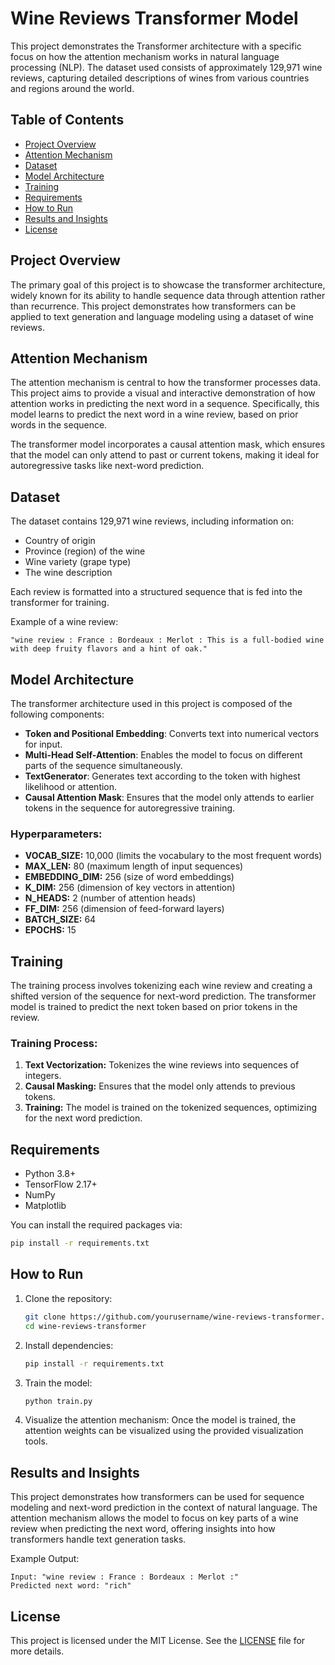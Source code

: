 # Wine Reviews Transformer Model

This project demonstrates the Transformer architecture with a specific focus on how the attention mechanism works in natural language processing (NLP). The dataset used consists of approximately 129,971 wine reviews, capturing detailed descriptions of wines from various countries and regions around the world.

## Table of Contents
- [Project Overview](#project-overview)
- [Attention Mechanism](#attention-mechanism)
- [Dataset](#dataset)
- [Model Architecture](#model-architecture)
- [Training](#training)
- [Requirements](#requirements)
- [How to Run](#how-to-run)
- [Results and Insights](#results-and-insights)
- [License](#license)

## Project Overview

The primary goal of this project is to showcase the transformer architecture, widely known for its ability to handle sequence data through attention rather than recurrence. This project demonstrates how transformers can be applied to text generation and language modeling using a dataset of wine reviews.

## Attention Mechanism

The attention mechanism is central to how the transformer processes data. This project aims to provide a visual and interactive demonstration of how attention works in predicting the next word in a sequence. Specifically, this model learns to predict the next word in a wine review, based on prior words in the sequence.

The transformer model incorporates a causal attention mask, which ensures that the model can only attend to past or current tokens, making it ideal for autoregressive tasks like next-word prediction.

## Dataset

The dataset contains 129,971 wine reviews, including information on:

- Country of origin
- Province (region) of the wine
- Wine variety (grape type)
- The wine description

Each review is formatted into a structured sequence that is fed into the transformer for training.

Example of a wine review:
```
"wine review : France : Bordeaux : Merlot : This is a full-bodied wine with deep fruity flavors and a hint of oak."
```

## Model Architecture

The transformer architecture used in this project is composed of the following components:

- **Token and Positional Embedding**: Converts text into numerical vectors for input.
- **Multi-Head Self-Attention**: Enables the model to focus on different parts of the sequence simultaneously.
- **TextGenerator**: Generates text according to the token with highest likelihood or attention.
- **Causal Attention Mask**: Ensures that the model only attends to earlier tokens in the sequence for autoregressive training.

### Hyperparameters:
- **VOCAB_SIZE:** 10,000 (limits the vocabulary to the most frequent words)
- **MAX_LEN:** 80 (maximum length of input sequences)
- **EMBEDDING_DIM:** 256 (size of word embeddings)
- **K_DIM:** 256 (dimension of key vectors in attention)
- **N_HEADS:** 2 (number of attention heads)
- **FF_DIM:** 256 (dimension of feed-forward layers)
- **BATCH_SIZE:** 64
- **EPOCHS:** 15

## Training

The training process involves tokenizing each wine review and creating a shifted version of the sequence for next-word prediction. The transformer model is trained to predict the next token based on prior tokens in the review.

### Training Process:
1. **Text Vectorization:** Tokenizes the wine reviews into sequences of integers.
2. **Causal Masking:** Ensures that the model only attends to previous tokens.
3. **Training:** The model is trained on the tokenized sequences, optimizing for the next word prediction.

## Requirements

- Python 3.8+
- TensorFlow 2.17+
- NumPy
- Matplotlib

You can install the required packages via:

```bash
pip install -r requirements.txt
```

## How to Run

1. Clone the repository:
   ```bash
   git clone https://github.com/yourusername/wine-reviews-transformer.git
   cd wine-reviews-transformer
   ```

2. Install dependencies:
   ```bash
   pip install -r requirements.txt
   ```

3. Train the model:
   ```bash
   python train.py
   ```

4. Visualize the attention mechanism:
   Once the model is trained, the attention weights can be visualized using the provided visualization tools.

## Results and Insights

This project demonstrates how transformers can be used for sequence modeling and next-word prediction in the context of natural language. The attention mechanism allows the model to focus on key parts of a wine review when predicting the next word, offering insights into how transformers handle text generation tasks.

Example Output:
```
Input: "wine review : France : Bordeaux : Merlot :"
Predicted next word: "rich"
```

## License

This project is licensed under the MIT License. See the [LICENSE](LICENSE) file for more details.
